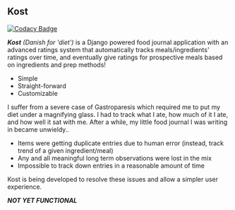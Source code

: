 ## Kost
[![Codacy Badge](https://api.codacy.com/project/badge/Grade/d7607c67012b43afb4b00d9533e56686)](https://www.codacy.com/manual/travis.howard.tj/kost?utm_source=github.com&amp;utm_medium=referral&amp;utm_content=OskergMonReap/kost&amp;utm_campaign=Badge_Grade)

***Kost*** *(Danish for 'diet')* is a Django powered food journal application with an advanced ratings system that automatically tracks meals/ingredients' ratings over time, and eventually give ratings for prospective meals based on ingredients and prep methods!

-   Simple
-   Straight-forward
-   Customizable

I suffer from a severe case of Gastroparesis which required me to put my diet under a magnifying glass. I had to track what I ate, how much of it I ate, and how well it sat with me. After a while, my little food journal I was writing in became unwieldy..
-   Items were getting duplicate entries due to human error (instead, track trend of a given ingredient/meal)
-   Any and all meaningful long term observations were lost in the mix
-   Impossible to track down entries in a reasonable amount of time

Kost is being developed to resolve these issues and allow a simpler user experience.


***NOT YET FUNCTIONAL***
